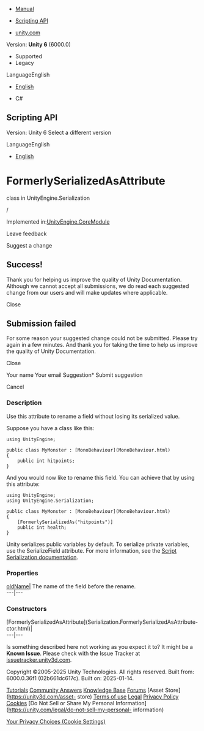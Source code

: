 [ ]()

  * [Manual](../Manual/index.html)
  * [Scripting API](../ScriptReference/index.html)

  * [unity.com](https://unity.com/)

Version: **Unity 6** (6000.0)

  * Supported
  * Legacy

LanguageEnglish

  * [English]()

  * C#

[ ](https://docs.unity3d.com)

## Scripting API

Version: Unity 6 Select a different version

LanguageEnglish

  * [English]()

# FormerlySerializedAsAttribute

class in UnityEngine.Serialization

/

Implemented in:[UnityEngine.CoreModule](UnityEngine.CoreModule.html)

Leave feedback

Suggest a change

## Success!

Thank you for helping us improve the quality of Unity Documentation. Although
we cannot accept all submissions, we do read each suggested change from our
users and will make updates where applicable.

Close

## Submission failed

For some reason your suggested change could not be submitted. Please <a>try
again</a> in a few minutes. And thank you for taking the time to help us
improve the quality of Unity Documentation.

Close

Your name Your email Suggestion* Submit suggestion

Cancel

[ ]()

### Description

Use this attribute to rename a field without losing its serialized value.

Suppose you have a class like this:

    
    
    using UnityEngine;  
      
    public class MyMonster : [MonoBehaviour](MonoBehaviour.html)
    {
        public int hitpoints;
    }
    

And you would now like to rename this field. You can achieve that by using
this attribute:

    
    
    using UnityEngine;
    using UnityEngine.Serialization;  
      
    public class MyMonster : [MonoBehaviour](MonoBehaviour.html)
    {
        [FormerlySerializedAs("hitpoints")]
        public int health;
    }
    

Unity serializes public variables by default. To serialize private variables,
use the SerializeField attribute. For more information, see the [Script
Serialization documentation](../Manual/script-serialization.html).

### Properties

[oldName](Serialization.FormerlySerializedAsAttribute-oldName.html)| The name
of the field before the rename.  
---|---  
  
### Constructors

[FormerlySerializedAsAttribute](Serialization.FormerlySerializedAsAttribute-
ctor.html)|  
---|---  
  
Is something described here not working as you expect it to? It might be a
**Known Issue**. Please check with the Issue Tracker at
[issuetracker.unity3d.com](https://issuetracker.unity3d.com).

Copyright ©2005-2025 Unity Technologies. All rights reserved. Built from:
6000.0.36f1 (02b661dc617c). Built on: 2025-01-14.

[Tutorials](https://unity3d.com/learn) [Community
Answers](https://answers.unity3d.com) [Knowledge
Base](https://support.unity3d.com/hc/en-us)
[Forums](https://forum.unity3d.com) [Asset Store](https://unity3d.com/asset-
store) [Terms of use](https://docs.unity3d.com/Manual/TermsOfUse.html)
[Legal](https://unity.com/legal) [Privacy
Policy](https://unity.com/legal/privacy-policy)
[Cookies](https://unity.com/legal/cookie-policy) [Do Not Sell or Share My
Personal Information](https://unity.com/legal/do-not-sell-my-personal-
information)

[Your Privacy Choices (Cookie Settings)](javascript:void\(0\);)

